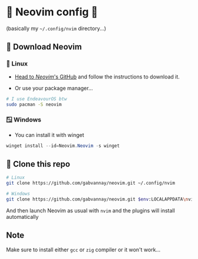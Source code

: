 
# 🔌 Neovim config 🔌

(basically my `~/.config/nvim` directory...)

## 📂 Download Neovim

### 🐧 Linux

* [Head to *Neovim*'s GitHub](https://github.com/neovim/neovim/blob/master/INSTALL.md) and follow the instructions to download it.

* Or use your package manager...

```bash
# I use EndeavourOS btw
sudo pacman -S neovim
```

### 🪟 Windows

* You can install it with winget

```powershell
winget install --id=Neovim.Neovim -s winget
```

## 📝 Clone this repo


```bash
# Linux
git clone https://github.com/gabvannay/neovim.git ~/.config/nvim

# Windows
git clone https://github.com/gabvannay/neovim.git $env:LOCALAPPDATA\nvim
```

And then launch Neovim as usual with `nvim` and the plugins will install automatically

## Note

Make sure to install either `gcc` or `zig` compiler or it won't work...

